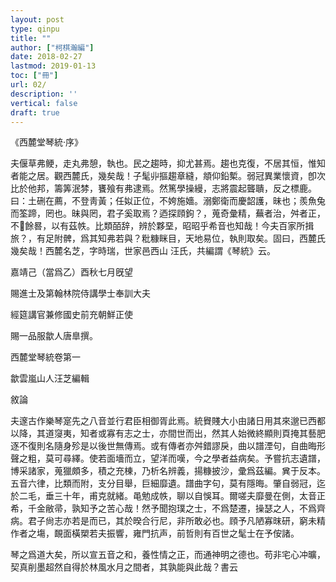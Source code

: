 ```yaml
---
layout: post
type: qinpu
title: ""
author: ["柯棋瀚編"]
date: 2018-02-27
lastmod: 2019-01-13
toc: ["冊"]
url: 02/
description: ''
vertical: false
draft: true
---
```


《西麓堂琴統·序》

夫偃草弗鲠，走丸弗憩，執也。民之趨時，抑尤甚焉。趨也克復，不居其恒，惟知者能之居。觀西麓氏，幾矣哉！子髦丱摳趨章縫，頫仰鉛槧。弱冠異業懷資，卽次比於他邦，籌筭泯棼，饔飱有弗逮焉。然篤學操縵，志將震起聾聵，反之標鹿。曰：土硎在薦，不登靑黃；任姒正位，不姱施嬙。溺鄭衛而慶韶護，昧也；羨魚兔而筌蹄，罔也。昧與罔，君子奚取焉？迺探頋鉤？，蒐奇彙精，蕪者治，舛者正，不𨘤餘晷，以有茲帙。比類皕辞，辨於夥堊，昭昭乎希音也知哉！今夫百家所揖旅？，有足附髀，爲其知弗若與？粃糠眯目，天地易位，執則取矣。固曰，西麓氏幾矣哉！西麓名芝，字時瑞，世家邑西山 汪氏，共編謂《琴統》云。

嘉靖己（當爲乙）酉秋七月旣望

賜進士及第翰林院侍講學士奉訓大夫

經筵講官兼修國史前充朝鮮正使

賜一品服歙人唐臯撰。



西麓堂琴統卷第一

歙雲嵐山人汪芝編輯

敘論

夫邃古作樂琴寔先之八音並行君臣相御胥此焉。統䝿賤大小由諸日用其來邈已西都以降，其道䆮夷，知者或寡有志之士，亦間世而出，然其人始微終顯則頁掩其藝肥逐不復則名隨身殄是以後世無傳焉。或有傳者亦舛錯謬戾，曲以譜湮句，自曲晦形聲之粗，莫可尋繹。使若面墻而立，望洋而嘆，今之學者益病矣。予嘗抗志遺譜，博采諸家，蒐獵頗多，積之充棟，乃析名辨義，揚糠披沙，彚爲茲編。兾于反本。五音六律，比類而附，支分目舉，巨細靡遺。譜曲字句，莫有隱晦。肇自弱冠，迄於二毛，垂三十年，甫克就緒。黾勉成帙，聊以自悞耳。爾嗟夫靡曼在側，太音正希，千金敝帚，孰知予之苦心哉！然予聞抱璞之士，不爲楚遷，操瑟之人，不爲齊病。君子尙志亦若是而已，其於暌合行尼，非所敢必也。頋予凡陋寡昩研，窮未精作者之塲，靦面橫槊若夫振響，雍門抗声，前哲則有百世之髦士在予侒諸。

琴之爲道大矣，所以宣五音之和，養性情之正，而通神明之德也。苟非宅心冲曠，契真削墨超然自得於林風水月之間者，其孰能與此哉？書云
